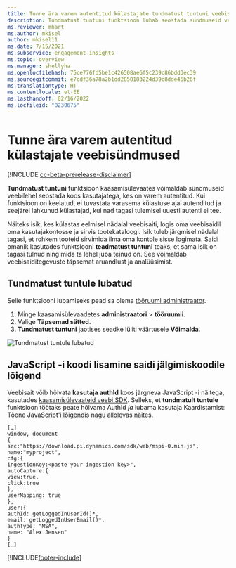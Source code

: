 ```yaml
---
title: Tunne ära varem autentitud külastajate tundmatust tuntuni veebisündmused
description: Tundmatust tuntuni funktsioon lubab seostada sündmuseid veebilehel koos külastajatega, kes on eelnevalt autentitud.
ms.reviewer: mhart
ms.author: mkisel
author: mkisel11
ms.date: 7/15/2021
ms.subservice: engagement-insights
ms.topic: overview
ms.manager: shellyha
ms.openlocfilehash: 75ce776fd5be1c426508ae6f5c239c86bdd3ec39
ms.sourcegitcommit: e7cdf36a78a2b1dd2850183224d39c8dde46b26f
ms.translationtype: HT
ms.contentlocale: et-EE
ms.lasthandoff: 02/16/2022
ms.locfileid: "8230675"
---
```

# <a name="recognize-web-events-from-previously-authenticated-visitors"></a>Tunne ära varem autentitud külastajate veebisündmused

[!INCLUDE [cc-beta-prerelease-disclaimer](includes/cc-beta-prerelease-disclaimer.md)]

**Tundmatust tuntuni** funktsioon kaasamisülevaates võimaldab sündmuseid veebilehel seostada koos kasutajatega, kes on varem autentitud. Kui funktsioon on keelatud, ei tuvastata varasema külastuse ajal autenditud ja seejärel lahkunud külastajad, kui nad tagasi tulemisel uuesti autenti ei tee. 

Näiteks isik, kes külastas eelmisel nädalal veebisaiti, logis oma veebisaidil oma kasutajakontosse ja sirvis tootekataloogi. Isik tuleb järgmisel nädalal tagasi, et rohkem tooteid sirvimida ilma oma kontole sisse logimata. Saidi omanik kasutades funktsiooni **teadmatust tuntuni** teaks, et sama isik on tagasi tulnud ning mida ta lehel juba teinud on. See võimaldab veebisaiditegevuste täpsemat aruandlust ja analüüsimist.

## <a name="enable-unknown-to-known"></a>Tundmatust tuntule lubatud

Selle funktsiooni lubamiseks pead sa olema [tööruumi administraator](user-roles.md). 

1. Minge kaasamisülevaadetes **administraatori** > **tööruumii**. 
2. Valige **Täpsemad sätted**.
3. **Tundmatust tuntuni** jaotises seadke lüliti väärtusele **Võimalda**.

![Tundmatust tuntule lubatud](media/U2Ktoggle.png "Tundmatust tuntule lubatud")

## <a name="adding-javascript-code-to-your-sites-tracking-snippet"></a>JavaScript -i koodi lisamine saidi jälgimiskoodile lõigend

Veebisait võib hõivata **kasutaja authId** koos järgneva JavaScript -i näitega, kasutades [kaasamisülevaateid veebi SDK](advanced-SDK-implementation.md). Selleks, et **tundmatult tuntule** funktsioon töötaks peate hõivama AuthId *ja* lubama kasutaja Kaardistamist: Tõene JavaScript'i lõigendis nagu allolevas näites.

```
[…]
window, document
{
src:"https://download.pi.dynamics.com/sdk/web/mspi-0.min.js",
name:"myproject",
cfg:{
ingestionKey:<paste your ingestion key>",
autoCapture:{
view:true,
click:true
},
userMapping: true
},
user:{
authId: getLoggedInUserId()*,
email: getLoggedInUserEmail()*,
authType: "MSA",
name: "Alex Jensen"
}
[…]
```

[!INCLUDE[footer-include](../includes/footer-banner.md)]
